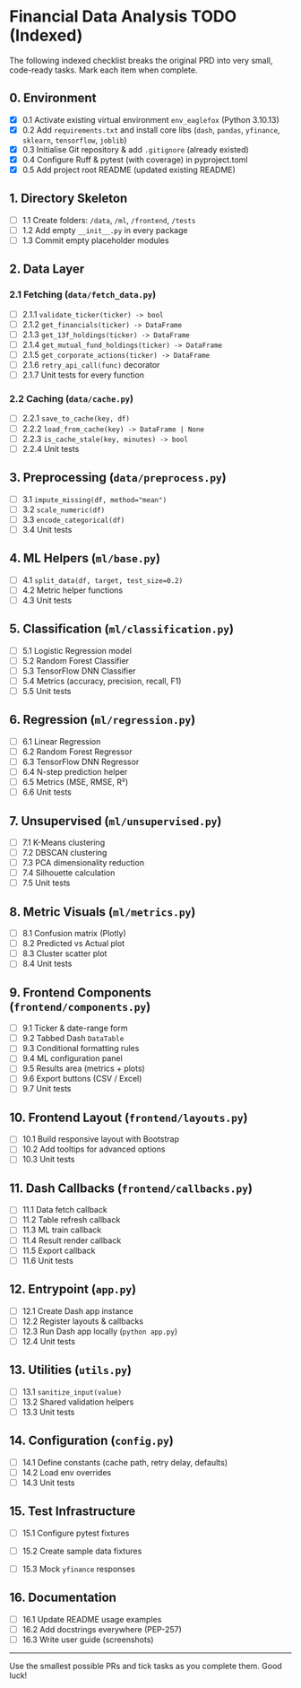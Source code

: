 # Financial Data Analysis TODO (Indexed)

The following indexed checklist breaks the original PRD into very small, code-ready tasks. Mark each item when complete.

## 0. Environment
- [x] 0.1 Activate existing virtual environment `env_eaglefox` (Python 3.10.13)
- [x] 0.2 Add `requirements.txt` and install core libs (`dash`, `pandas`, `yfinance`, `sklearn`, `tensorflow`, `joblib`)
- [x] 0.3 Initialise Git repository & add `.gitignore` (already existed)
- [x] 0.4 Configure Ruff & pytest (with coverage) in pyproject.toml
- [x] 0.5 Add project root README (updated existing README)

## 1. Directory Skeleton
- [ ] 1.1 Create folders: `/data`, `/ml`, `/frontend`, `/tests`
- [ ] 1.2 Add empty `__init__.py` in every package
- [ ] 1.3 Commit empty placeholder modules

## 2. Data Layer
### 2.1 Fetching (`data/fetch_data.py`)
- [ ] 2.1.1 `validate_ticker(ticker) -> bool`
- [ ] 2.1.2 `get_financials(ticker) -> DataFrame`
- [ ] 2.1.3 `get_13f_holdings(ticker) -> DataFrame`
- [ ] 2.1.4 `get_mutual_fund_holdings(ticker) -> DataFrame`
- [ ] 2.1.5 `get_corporate_actions(ticker) -> DataFrame`
- [ ] 2.1.6 `retry_api_call(func)` decorator
- [ ] 2.1.7 Unit tests for every function

### 2.2 Caching (`data/cache.py`)
- [ ] 2.2.1 `save_to_cache(key, df)`
- [ ] 2.2.2 `load_from_cache(key) -> DataFrame | None`
- [ ] 2.2.3 `is_cache_stale(key, minutes) -> bool`
- [ ] 2.2.4 Unit tests

## 3. Preprocessing (`data/preprocess.py`)
- [ ] 3.1 `impute_missing(df, method="mean")`
- [ ] 3.2 `scale_numeric(df)`
- [ ] 3.3 `encode_categorical(df)`
- [ ] 3.4 Unit tests

## 4. ML Helpers (`ml/base.py`)
- [ ] 4.1 `split_data(df, target, test_size=0.2)`
- [ ] 4.2 Metric helper functions
- [ ] 4.3 Unit tests

## 5. Classification (`ml/classification.py`)
- [ ] 5.1 Logistic Regression model
- [ ] 5.2 Random Forest Classifier
- [ ] 5.3 TensorFlow DNN Classifier
- [ ] 5.4 Metrics (accuracy, precision, recall, F1)
- [ ] 5.5 Unit tests

## 6. Regression (`ml/regression.py`)
- [ ] 6.1 Linear Regression
- [ ] 6.2 Random Forest Regressor
- [ ] 6.3 TensorFlow DNN Regressor
- [ ] 6.4 N-step prediction helper
- [ ] 6.5 Metrics (MSE, RMSE, R²)
- [ ] 6.6 Unit tests

## 7. Unsupervised (`ml/unsupervised.py`)
- [ ] 7.1 K-Means clustering
- [ ] 7.2 DBSCAN clustering
- [ ] 7.3 PCA dimensionality reduction
- [ ] 7.4 Silhouette calculation
- [ ] 7.5 Unit tests

## 8. Metric Visuals (`ml/metrics.py`)
- [ ] 8.1 Confusion matrix (Plotly)
- [ ] 8.2 Predicted vs Actual plot
- [ ] 8.3 Cluster scatter plot
- [ ] 8.4 Unit tests

## 9. Frontend Components (`frontend/components.py`)
- [ ] 9.1 Ticker & date-range form
- [ ] 9.2 Tabbed Dash `DataTable`
- [ ] 9.3 Conditional formatting rules
- [ ] 9.4 ML configuration panel
- [ ] 9.5 Results area (metrics + plots)
- [ ] 9.6 Export buttons (CSV / Excel)
- [ ] 9.7 Unit tests

## 10. Frontend Layout (`frontend/layouts.py`)
- [ ] 10.1 Build responsive layout with Bootstrap
- [ ] 10.2 Add tooltips for advanced options
- [ ] 10.3 Unit tests

## 11. Dash Callbacks (`frontend/callbacks.py`)
- [ ] 11.1 Data fetch callback
- [ ] 11.2 Table refresh callback
- [ ] 11.3 ML train callback
- [ ] 11.4 Result render callback
- [ ] 11.5 Export callback
- [ ] 11.6 Unit tests

## 12. Entrypoint (`app.py`)
- [ ] 12.1 Create Dash app instance
- [ ] 12.2 Register layouts & callbacks
- [ ] 12.3 Run Dash app locally (`python app.py`)
- [ ] 12.4 Unit tests

## 13. Utilities (`utils.py`)
- [ ] 13.1 `sanitize_input(value)`
- [ ] 13.2 Shared validation helpers
- [ ] 13.3 Unit tests

## 14. Configuration (`config.py`)
- [ ] 14.1 Define constants (cache path, retry delay, defaults)
- [ ] 14.2 Load env overrides
- [ ] 14.3 Unit tests

## 15. Test Infrastructure
- [ ] 15.1 Configure pytest fixtures
- [ ] 15.2 Create sample data fixtures
- [ ] 15.3 Mock `yfinance` responses


## 16. Documentation
- [ ] 16.1 Update README usage examples
- [ ] 16.2 Add docstrings everywhere (PEP-257)
- [ ] 16.3 Write user guide (screenshots)

---
Use the smallest possible PRs and tick tasks as you complete them. Good luck!